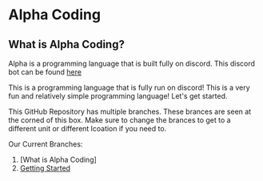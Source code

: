 # Alpha Coding

## What is Alpha Coding?

Alpha is a programming language that is built fully on discord. This discord bot can be found [here](https://discord.com/api/oauth2/authorize?client_id=833746120462041109&permissions=8&scope=bot)

This is a programming language that is fully run on discord! 
This is a very fun and relatively simple programming language!
Let's get started.

This GitHub Repository has multiple branches. These brances are seen at the corned of this box. Make sure to change the brances to get to a different unit or different lcoation if you need to.

Our Current Branches:

1. [What is Alpha Coding]
2. [Getting Started](https://github.com/PythonCoderNick/Alpha/tree/2-%7C-Getting-Started)
